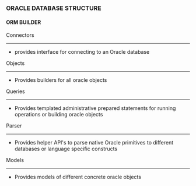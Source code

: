 ### ORACLE DATABASE STRUCTURE

#### **ORM BUILDER**

Connectors
______________
 - provides interface for connecting to an Oracle database
 
Objects
_______________
 - Provides builders for all oracle objects 

Queries
____________
 - Provides templated administrative prepared statements for running operations or building oracle objects
 
 Parser
 _________
  - Provides helper API's to parse native Oracle primitives to different databases or language specific constructs
  
 Models
 _____________
  - Provides models of different concrete oracle objects